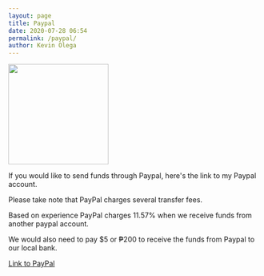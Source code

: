 ```yaml
--- 
layout: page
title: Paypal
date: 2020-07-28 06:54
permalink: /paypal/ 
author: Kevin Olega 
--- 
```


<img src="{{ site.url }}/assets/img/2019-07-Kevin-Gray.jpg" width="200">

If you would like to send funds through Paypal, here's the link to my Paypal account.

Please take note that PayPal charges several transfer fees.

Based on experience PayPal charges 11.57% when we receive funds from another paypal account.

We would also need to pay $5 or ₱200 to receive the funds from Paypal to our local bank.

[Link to PayPal](https://paypal.me/kevinolega)